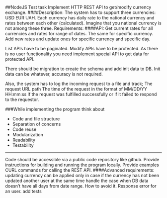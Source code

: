 ##NodeJS Test task
Implement HTTP REST API to get/modify currency exchange.
####Description:
The system has to support three currencies: USD EUR UAH. Each currency has daily rate to the national currency and rates between each other (calculated). Imagine that you national currency is not among these three.
Requirements:
####API:
Get current rates for all currencies and rates for range of dates.
The same for specific currency.
Add new rates and update ones for specific currency and specific day.

List APIs have to be paginated.
Modify APIs have to be protected. As there is no user functionality you need  implement special API to get data for protected API.

There should be migration to create the schema and add init data to DB. Init data can be whatever, accuracy is not required. 

Also, the system has to log the incoming request to a file and track;
The request URL path
The time of the request in the format of MM/DD/YY HH:mm:ss
If the request was fulfilled successfully or if it failed to respond to the requestor.

###While implementing the program think about
- Code and file structure
- Separation of concerns
- Code reuse
- Modularization
- Readability
- Testability

---
Code should be accessible via a public code repository like github.
Provide instructions for building and running the program locally.
Provide examples CURL commands for calling the REST API.
####Advanced requirements:
updating currency can be applied only in case if the currency has not been updated another user at the same time
handle the case when DB data doesn’t have all days from date range. How to avoid it. Response error for an user.
add tests


